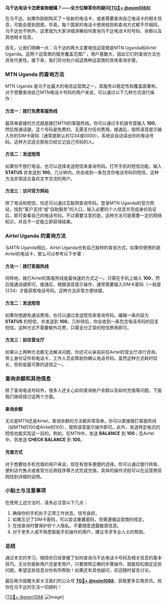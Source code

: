 **乌干达电话卡怎麽查詢號碼？——全方位解答你的疑问[[TG💪+ @esim1088](https://t.me/s/esim1088)]**

在乌干达，如果你刚刚购买了一张新的电话卡，或者需要查询自己电话卡的相关信息，可能会感到困惑。毕竟，每个国家的电话卡使用规则和查询方式都不尽相同。乌干达也不例外，这里就为大家详细讲解如何查询乌干达电话卡的号码、余额以及其他相关信息。

首先，让我们明确一点：乌干达的两大主要电信运营商是MTN Uganda和Airtel Uganda。这两个运营商的服务覆盖范围广，用户基数大，因此它们的查询方法也具有代表性。接下来，我们将分别介绍这两种运营商的具体查询步骤。

### MTN Uganda 的查询方法

MTN Uganda 是乌干达最大的电信运营商之一，其服务以稳定性和覆盖面著称。对于想要查询自己MTN电话卡号码的用户来说，可以通过以下几种方式进行操作：

#### 方法一：拨打免费客服热线
最简单直接的方式就是拨打MTN的客服热线。你可以通过手机拨号盘输入 **100**，然后按通话键。这个号码是免费的，无需支付任何费用。接通后，按照语音提示输入你的SIM卡密码（通常是默认的1234或0000），系统会自动读出你的电话号码。这种方式适合那些已经忘记自己号码的人。

#### 方法二：发送短信
如果你不想打电话，也可以选择发送短信来查询号码。打开手机的短信功能，输入 **STATUS** 并发送到 **100**。几分钟内，你会收到一条包含你电话号码的短信。这种方法非常适合喜欢文字交流的用户。

#### 方法三：访问官方网站
除了电话和短信，你还可以通过互联网查询号码。登录MTN Uganda的官方网站，找到“客户支持”或“自助服务”的入口，输入必要的个人信息并完成身份验证后，即可查看自己的电话号码。不过需要注意的是，这种方法可能需要一定的网络知识，并且不一定能立即获得结果。

### Airtel Uganda 的查询方法

与MTN Uganda相比，Airtel Uganda也有自己独特的查询方式。如果你使用的是Airtel的电话卡，那么可以参考以下步骤：

#### 方法一：拨打客服热线
同样地，拨打Airtel的客服热线是最快速的方式之一。只需在手机上输入 **100**，然后按通话键即可。接通后，根据语音提示操作，通常需要输入SIM卡密码（一般是1234）才能获取电话号码。这种方法非常方便快捷。

#### 方法二：发送短信
如果你想避免通话费用，也可以通过发送短信来查询号码。编辑一条内容为 **STATUS** 的短信，并发送到 **100**。几秒钟后，你会收到一条包含电话号码的回复短信。这种方式不需要额外花费，只需支付正常的短信费用即可。

#### 方法三：前往营业厅
如果以上两种方法都无法解决问题，你还可以亲自前往Airtel的营业厅进行咨询。带上身份证件和电话卡，工作人员会帮助你确认电话号码。虽然这种方式耗时较长，但却是最可靠的途径之一。

### 查询余额和其他信息

除了查询电话号码外，很多人还关心如何查询账户余额以及如何充值等问题。下面我们继续探讨这两个方面。

#### 查询余额
无论是MTN还是Airtel，查询余额的方法都非常简单。你可以直接拨打客服热线（如MTN的100或Airtel的100），按照语音提示操作即可。此外，发送特定格式的短信也能实现这一目的。例如，在MTN中，发送 **BALANCE** 到 **100**；在Airtel中，则发送 **CHECK BALANCE** 到 **100**。

#### 充值方式
对于想要给手机充值的用户来说，现在有很多便捷的选择。你可以通过银行转账、便利店代售点或者官方应用程序等方式完成充值。具体的操作流程可以在运营商官网找到详细的说明。

### 小贴士与注意事项

在使用上述方法时，请务必注意以下几点：
1. 确保你的手机处于正常工作状态，信号良好。
2. 如果忘记了SIM卡密码，可以尝试重置密码，但需遵循运营商的规定。
3. 在线查询时要保护好个人隐私，不要随意透露敏感信息。
4. 对于老年人或不熟悉智能手机操作的用户，建议寻求专业人士的帮助。

### 总结

通过本文的学习，相信你已经掌握了如何查询乌干达电话卡号码及相关信息的基本技巧。无论你是新用户还是老用户，只要按照正确的步骤操作，就能轻松搞定这些问题。希望这些信息对你有所帮助！如果还有其他疑问，欢迎随时留言讨论。

最后再次提醒大家关注我们的公众号 **[TG💪+ @esim1088](https://t.me/s/esim1088)**，获取更多实用资讯。祝你在乌干达的生活一切顺利！

[[TG💪+ @esim1088](https://t.me/s/esim1088) ![Image](https://i.postimg.cc/4NQfJmqS/Snipaste-2025-05-13-00-14-12.png)]